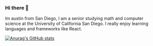 ### Hi there 👋

Im austin from San Diego, I am a senior studying math and computer science at the University of California San Diego. I really enjoy learning languages and frameworks 
like React.   
  
[![Anurag's GitHub stats](https://github-readme-stats.vercel.app/api?username=asmarking)](https://github.com/anuraghazra/github-readme-stats)
